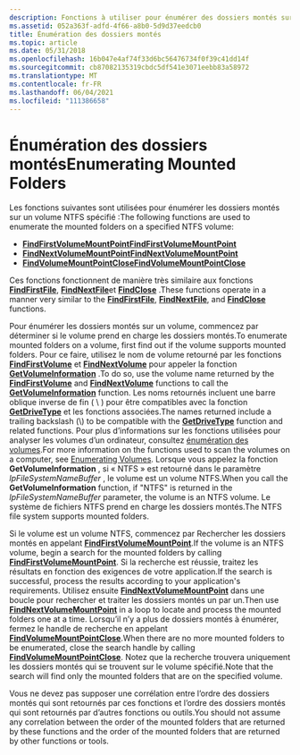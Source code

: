 ```yaml
---
description: Fonctions à utiliser pour énumérer des dossiers montés sur un volume.
ms.assetid: 052a363f-adfd-4f66-a8b0-5d9d37eedcb0
title: Énumération des dossiers montés
ms.topic: article
ms.date: 05/31/2018
ms.openlocfilehash: 16b047e4af74f33d6bc56476734f0f39c41dd14f
ms.sourcegitcommit: cb87082135319cbdc5df541e3071eebb83a58972
ms.translationtype: MT
ms.contentlocale: fr-FR
ms.lasthandoff: 06/04/2021
ms.locfileid: "111386658"
---
```

# <a name="enumerating-mounted-folders"></a><span data-ttu-id="8eb22-103">Énumération des dossiers montés</span><span class="sxs-lookup"><span data-stu-id="8eb22-103">Enumerating Mounted Folders</span></span>

<span data-ttu-id="8eb22-104">Les fonctions suivantes sont utilisées pour énumérer les dossiers montés sur un volume NTFS spécifié :</span><span class="sxs-lookup"><span data-stu-id="8eb22-104">The following functions are used to enumerate the mounted folders on a specified NTFS volume:</span></span>

-   [<span data-ttu-id="8eb22-105">**FindFirstVolumeMountPoint**</span><span class="sxs-lookup"><span data-stu-id="8eb22-105">**FindFirstVolumeMountPoint**</span></span>](/windows/desktop/api/WinBase/nf-winbase-findfirstvolumemountpointa)
-   [<span data-ttu-id="8eb22-106">**FindNextVolumeMountPoint**</span><span class="sxs-lookup"><span data-stu-id="8eb22-106">**FindNextVolumeMountPoint**</span></span>](/windows/desktop/api/WinBase/nf-winbase-findnextvolumemountpointa)
-   [<span data-ttu-id="8eb22-107">**FindVolumeMountPointClose**</span><span class="sxs-lookup"><span data-stu-id="8eb22-107">**FindVolumeMountPointClose**</span></span>](/windows/desktop/api/WinBase/nf-winbase-findvolumemountpointclose)

<span data-ttu-id="8eb22-108">Ces fonctions fonctionnent de manière très similaire aux fonctions [**FindFirstFile**](/windows/desktop/api/FileAPI/nf-fileapi-findfirstfilea), [**FindNextFile**](/windows/desktop/api/FileAPI/nf-fileapi-findnextfilea)et [**FindClose**](/windows/desktop/api/FileAPI/nf-fileapi-findclose) .</span><span class="sxs-lookup"><span data-stu-id="8eb22-108">These functions operate in a manner very similar to the [**FindFirstFile**](/windows/desktop/api/FileAPI/nf-fileapi-findfirstfilea), [**FindNextFile**](/windows/desktop/api/FileAPI/nf-fileapi-findnextfilea), and [**FindClose**](/windows/desktop/api/FileAPI/nf-fileapi-findclose) functions.</span></span>

<span data-ttu-id="8eb22-109">Pour énumérer les dossiers montés sur un volume, commencez par déterminer si le volume prend en charge les dossiers montés.</span><span class="sxs-lookup"><span data-stu-id="8eb22-109">To enumerate mounted folders on a volume, first find out if the volume supports mounted folders.</span></span> <span data-ttu-id="8eb22-110">Pour ce faire, utilisez le nom de volume retourné par les fonctions [**FindFirstVolume**](/windows/desktop/api/FileAPI/nf-fileapi-findfirstvolumew) et [**FindNextVolume**](/windows/desktop/api/FileAPI/nf-fileapi-findnextvolumew) pour appeler la fonction [**GetVolumeInformation**](/windows/desktop/api/FileAPI/nf-fileapi-getvolumeinformationa) .</span><span class="sxs-lookup"><span data-stu-id="8eb22-110">To do so, use the volume name returned by the [**FindFirstVolume**](/windows/desktop/api/FileAPI/nf-fileapi-findfirstvolumew) and [**FindNextVolume**](/windows/desktop/api/FileAPI/nf-fileapi-findnextvolumew) functions to call the [**GetVolumeInformation**](/windows/desktop/api/FileAPI/nf-fileapi-getvolumeinformationa) function.</span></span> <span data-ttu-id="8eb22-111">Les noms retournés incluent une barre oblique inverse de fin ( \\ ) pour être compatibles avec la fonction [**GetDriveType**](/windows/desktop/api/FileAPI/nf-fileapi-getdrivetypea) et les fonctions associées.</span><span class="sxs-lookup"><span data-stu-id="8eb22-111">The names returned include a trailing backslash (\\) to be compatible with the [**GetDriveType**](/windows/desktop/api/FileAPI/nf-fileapi-getdrivetypea) function and related functions.</span></span> <span data-ttu-id="8eb22-112">Pour plus d’informations sur les fonctions utilisées pour analyser les volumes d’un ordinateur, consultez [énumération des volumes](enumerating-volumes.md).</span><span class="sxs-lookup"><span data-stu-id="8eb22-112">For more information on the functions used to scan the volumes on a computer, see [Enumerating Volumes](enumerating-volumes.md).</span></span> <span data-ttu-id="8eb22-113">Lorsque vous appelez la fonction **GetVolumeInformation** , si « NTFS » est retourné dans le paramètre *lpFileSystemNameBuffer* , le volume est un volume NTFS.</span><span class="sxs-lookup"><span data-stu-id="8eb22-113">When you call the **GetVolumeInformation** function, if "NTFS" is returned in the *lpFileSystemNameBuffer* parameter, the volume is an NTFS volume.</span></span> <span data-ttu-id="8eb22-114">Le système de fichiers NTFS prend en charge les dossiers montés.</span><span class="sxs-lookup"><span data-stu-id="8eb22-114">The NTFS file system supports mounted folders.</span></span>

<span data-ttu-id="8eb22-115">Si le volume est un volume NTFS, commencez par Rechercher les dossiers montés en appelant [**FindFirstVolumeMountPoint**](/windows/desktop/api/WinBase/nf-winbase-findfirstvolumemountpointa).</span><span class="sxs-lookup"><span data-stu-id="8eb22-115">If the volume is an NTFS volume, begin a search for the mounted folders by calling [**FindFirstVolumeMountPoint**](/windows/desktop/api/WinBase/nf-winbase-findfirstvolumemountpointa).</span></span> <span data-ttu-id="8eb22-116">Si la recherche est réussie, traitez les résultats en fonction des exigences de votre application.</span><span class="sxs-lookup"><span data-stu-id="8eb22-116">If the search is successful, process the results according to your application's requirements.</span></span> <span data-ttu-id="8eb22-117">Utilisez ensuite [**FindNextVolumeMountPoint**](/windows/desktop/api/WinBase/nf-winbase-findnextvolumemountpointa) dans une boucle pour rechercher et traiter les dossiers montés un par un.</span><span class="sxs-lookup"><span data-stu-id="8eb22-117">Then use [**FindNextVolumeMountPoint**](/windows/desktop/api/WinBase/nf-winbase-findnextvolumemountpointa) in a loop to locate and process the mounted folders one at a time.</span></span> <span data-ttu-id="8eb22-118">Lorsqu’il n’y a plus de dossiers montés à énumérer, fermez le handle de recherche en appelant [**FindVolumeMountPointClose**](/windows/desktop/api/WinBase/nf-winbase-findvolumemountpointclose).</span><span class="sxs-lookup"><span data-stu-id="8eb22-118">When there are no more mounted folders to be enumerated, close the search handle by calling [**FindVolumeMountPointClose**](/windows/desktop/api/WinBase/nf-winbase-findvolumemountpointclose).</span></span> <span data-ttu-id="8eb22-119">Notez que la recherche trouvera uniquement les dossiers montés qui se trouvent sur le volume spécifié.</span><span class="sxs-lookup"><span data-stu-id="8eb22-119">Note that the search will find only the mounted folders that are on the specified volume.</span></span>

<span data-ttu-id="8eb22-120">Vous ne devez pas supposer une corrélation entre l’ordre des dossiers montés qui sont retournés par ces fonctions et l’ordre des dossiers montés qui sont retournés par d’autres fonctions ou outils.</span><span class="sxs-lookup"><span data-stu-id="8eb22-120">You should not assume any correlation between the order of the mounted folders that are returned by these functions and the order of the mounted folders that are returned by other functions or tools.</span></span>

 

 



